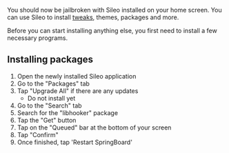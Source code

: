 You should now be jailbroken with Sileo installed on your home screen. You can use Sileo to install [tweaks](/faq/#what-are-tweaks), themes, packages and more.

Before you can start installing anything else, you first need to install a few necessary programs.

## Installing packages

1. Open the newly installed Sileo application
1. Go to the "Packages" tab
1. Tap "Upgrade All" if there are any updates
    - Do not install yet
1. Go to the "Search" tab
1. Search for the "libhooker" package
1. Tap the "Get" button
1. Tap on the "Queued" bar at the bottom of your screen
1. Tap "Confirm"
1. Once finished, tap 'Restart SpringBoard'